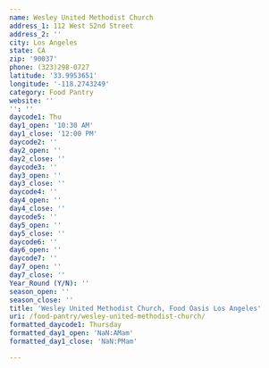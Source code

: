 ```yaml
---
name: Wesley United Methodist Church
address_1: 112 West 52nd Street
address_2: ''
city: Los Angeles
state: CA
zip: '90037'
phone: (323)298-0727
latitude: '33.9953651'
longitude: '-118.2743249'
category: Food Pantry
website: ''
'': ''
daycode1: Thu
day1_open: '10:30 AM'
day1_close: '12:00 PM'
daycode2: ''
day2_open: ''
day2_close: ''
daycode3: ''
day3_open: ''
day3_close: ''
daycode4: ''
day4_open: ''
day4_close: ''
daycode5: ''
day5_open: ''
day5_close: ''
daycode6: ''
day6_open: ''
daycode7: ''
day7_open: ''
day7_close: ''
Year_Round (Y/N): ''
season_open: ''
season_close: ''
title: 'Wesley United Methodist Church, Food Oasis Los Angeles'
uri: /food-pantry/wesley-united-methodist-church/
formatted_daycode1: Thursday
formatted_day1_open: 'NaN:AMam'
formatted_day1_close: 'NaN:PMam'

---
```

